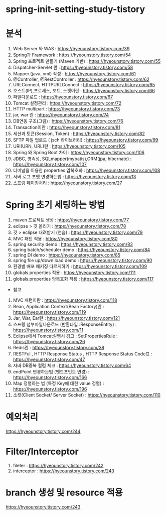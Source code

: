 # spring-init-setting-study-tistory

# 분석
1. Web Server 와 WAS : https://hyeounstory.tistory.com/39
2. Spring과 Framework : https://hyeounstory.tistory.com/54
3. Spring 프로젝트 만들기 (Maven 기반) : https://hyeounstory.tistory.com/55
4. Dispatcher-Servlet 란 : https://hyeounstory.tistory.com/58
5. Mapper.(java, xml) 작성 : https://hyeounstory.tistory.com/61
6. @Controller, @RestController : https://hyeounstory.tistory.com/62
7. URLConnect, HTTPURLConnect : https://hyeounstory.tistory.com/65
8. 호스트(IP),프로세스, 포트, 소켓이란 : https://hyeounstory.tistory.com/66
9. 파일다운로드 : https://hyeounstory.tistory.com/67
10. Tomcat 설정관리 : https://hyeounstory.tistory.com/72
11. HTTP multipart : https://hyeounstory.tistory.com/73
12. jar, war 란 : https://hyeounstory.tistory.com/74
13. DB연동 구조(그림) : https://hyeounstory.tistory.com/76
14. Transaction이란 : https://hyeounstory.tistory.com/81
15. 세션과 토큰(Session, Token) : https://hyeounstory.tistory.com/82
16. SFTP 파일 업로드 ( jsch 라이브러리) : https://hyeounstory.tistory.com/99
17. URI(URN, URL)란 : https://hyeounstory.tistory.com/105
18. Spring 와 Spring Boot 차이 : https://hyeounstory.tistory.com/106
19. JDBC, 영속성, SQLmapper(mybatis),ORM(jpa, hibernate) : https://hyeounstory.tistory.com/107
20. 터미널을 이용한 properties 암복호화 : https://hyeounstory.tistory.com/108
21. 서버 로그 포맷 변경하는법 : https://hyeounstory.tistory.com/13
22. 스프링 페이징처리 : https://hyeounstory.tistory.com/27

# Spring 초기 세팅하는 방법
1. maven 프로젝트 생성 : https://hyeounstory.tistory.com/77
2. eclipse > 깃 올리기 : https://hyeounstory.tistory.com/78
3. 깃 > eclipse 내려받기 (연습) : https://hyeounstory.tistory.com/79
3. MVC 패턴 적용 : https://hyeounstory.tistory.com/80
4. spring security demo : https://hyeounstory.tistory.com/83
5. spring batch/scheduler demo : https://hyeounstory.tistory.com/84
6. spring DI demo : https://hyeounstory.tistory.com/85
7. spring file up/down load demo : https://hyeounstory.tistory.com/90
8. 환경별 배포 패키징 다르게하기 : https://hyeounstory.tistory.com/109
9. globals.properties 적용 : https://hyeounstory.tistory.com/111 
10. globals.properties 암복호화 적용 : https://hyeounstory.tistory.com/117

- 참고
1. MVC 패턴이란 : https://hyeounstory.tistory.com/118
2. Bean, Application Context(Bean Factory)란 : https://hyeounstory.tistory.com/119
3. Jar, War, Ear란 : https://hyeounstory.tistory.com/121
4. 스프링 첨부파일다운로드 (반환타입 :ResponseEntity) : https://hyeounstory.tistory.com/11
5. Eclipse에서 Tomcat실행시 경고 : SetPropertiesRule : https://hyeounstory.tistory.com/26
6. Redis란 : https://hyeounstory.tistory.com/38
7. RESTFul , HTTP Response Status , HTTP Response Status Code표 : https://hyeounstory.tistory.com/47
8. 자바 DB중복 컬럼 체크 : https://hyeounstory.tistory.com/64
9. endPoint 변경하는법 (엔드포인트 변경) : https://hyeounstory.tistory.com/166
10. Map 정렬하는 법 (특정 Key에 대한 value 정렬) : https://hyeounstory.tistory.com/196
11. 소캣(Client Socket/ Server Socket) : https://hyeounstory.tistory.com/110

# 예외처리
https://hyeounstory.tistory.com/244

# Filter/Interceptor
1. fileter : https://hyeounstory.tistory.com/242
2. interceptor : https://hyeounstory.tistory.com/243

# branch 생성 및 resource 적용
https://hyeounstory.tistory.com/243
